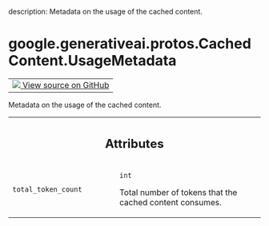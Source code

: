 description: Metadata on the usage of the cached content.

<div itemscope itemtype="http://developers.google.com/ReferenceObject">
<meta itemprop="name" content="google.generativeai.protos.CachedContent.UsageMetadata" />
<meta itemprop="path" content="Stable" />
</div>

# google.generativeai.protos.CachedContent.UsageMetadata

<!-- Insert buttons and diff -->

<table class="tfo-notebook-buttons tfo-api nocontent">
<td>
  <a target="_blank" href="https://github.com/googleapis/google-cloud-python/tree/main/packages/google-ai-generativelanguage/google/ai/generativelanguage_v1beta/types/cached_content.py#L102-L114">
    <img src="https://www.tensorflow.org/images/GitHub-Mark-32px.png" />
    View source on GitHub
  </a>
</td>
</table>



Metadata on the usage of the cached content.

<!-- Placeholder for "Used in" -->




<!-- Tabular view -->
 <table class="responsive fixed orange">
<colgroup><col width="214px"><col></colgroup>
<tr><th colspan="2"><h2 class="add-link">Attributes</h2></th></tr>

<tr>
<td>

`total_token_count`<a id="total_token_count"></a>

</td>
<td>

`int`

Total number of tokens that the cached
content consumes.

</td>
</tr>
</table>



